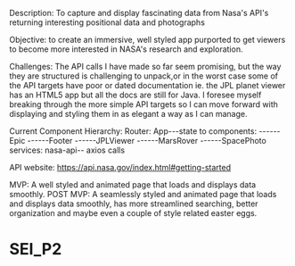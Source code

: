 Description:  To capture and display fascinating data from Nasa's API's returning interesting positional data and photographs

Objective: to create an immersive, well styled app purported to get viewers to become more interested in NASA's research and exploration.

Challenges:  The API calls I have made so far seem promising, but the way they are structured is challenging to unpack,or in the worst case some of the API targets have poor or dated documentation ie.  the JPL planet viewer has an HTML5 app but all the docs are still for Java.  I foresee myself breaking through the more simple API targets so I can move forward with displaying and styling them in as elegant a way as I can manage.

Current Component Hierarchy:
Router:
App---state to components:
------Epic
------Footer
------JPLViewer
------MarsRover
------SpacePhoto
services: nasa-api-- axios calls

API website:  https://api.nasa.gov/index.html#getting-started

MVP:  A well styled and animated page that loads and displays data smoothly.
POST MVP:  A seamlessly styled and animated page that loads and displays data smoothly, has more streamlined searching, better organization and maybe even a couple of style related easter eggs.













# SEI_P2

